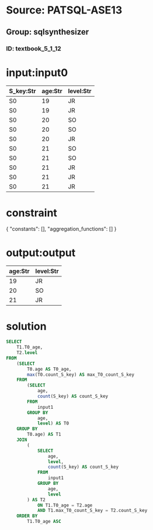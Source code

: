 # Source: PATSQL-ASE13
## Group: sqlsynthesizer
### ID: textbook_5_1_12

# input:input0

| S_key:Str | age:Str | level:Str |
|---|---|---|
| S0 | 19 | JR |
| S0 | 19 | JR |
| S0 | 20 | SO |
| S0 | 20 | SO |
| S0 | 20 | JR |
| S0 | 21 | SO |
| S0 | 21 | SO |
| S0 | 21 | JR |
| S0 | 21 | JR |
| S0 | 21 | JR |

# constraint

{
  "constants": [],
  "aggregation_functions": []
}

# output:output

| age:Str | level:Str |
|---|---|
| 19 | JR |
| 20 | SO |
| 21 | JR |

# solution

```sql
SELECT
    T1.T0_age,
    T2.level 
FROM
    (SELECT
        T0.age AS T0_age,
        max(T0.count_S_key) AS max_T0_count_S_key 
    FROM
        (SELECT
            age,
            count(S_key) AS count_S_key 
        FROM
            input1 
        GROUP BY
            age,
            level) AS T0 
    GROUP BY
        T0.age) AS T1 
    JOIN
        (
            SELECT
                age,
                level,
                count(S_key) AS count_S_key 
            FROM
                input1 
            GROUP BY
                age,
                level
        ) AS T2 
            ON T1.T0_age = T2.age 
            AND T1.max_T0_count_S_key = T2.count_S_key 
    ORDER BY
        T1.T0_age ASC
```
